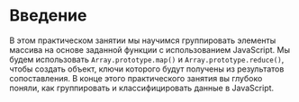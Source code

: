 # Введение

В этом практическом занятии мы научимся группировать элементы массива на основе заданной функции с использованием JavaScript. Мы будем использовать `Array.prototype.map()` и `Array.prototype.reduce()`, чтобы создать объект, ключи которого будут получены из результатов сопоставления. В конце этого практического занятия вы глубоко поняли, как группировать и классифицировать данные в JavaScript.
